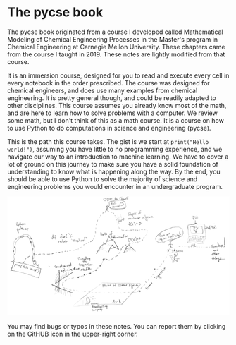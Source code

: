 The pycse book
===================

The pycse book originated from a course I developed called Mathematical Modeling of Chemical Engineering Processes in the Master's program in Chemical Engineering at Carnegie Mellon University. These chapters came from the course I taught in 2019. These notes are lightly modified from that course.

It is an immersion course, designed for you to read and execute every cell in every notebook in the order prescribed. The course was designed for chemical engineers, and does use many examples from chemical engineering. It is pretty general though, and could be readily adapted to other disciplines. This course assumes you already know most of the math, and are here to learn how to solve problems with a computer. We review some math, but I don't think of this as a math course. It is a course on how to use Python to do computations in science and engineering (pycse).

This is the path this course takes. The gist is we start at `print("Hello world!")`, assuming you have little to no programming experience, and we navigate our way to an introduction to machine learning. We have to cover a lot of ground on this journey to make sure you have a solid foundation of understanding to know what is happening along the way. By the end, you should be able to use Python to solve the majority of science and engineering problems you would encounter in an undergraduate program.

![img](06623-roadmap.png)

You may find bugs or typos in these notes. You can report them by clicking on the GitHUB icon in the upper-right corner.
